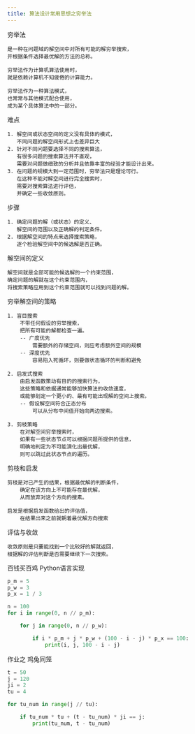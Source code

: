 ```yaml
---
title: 算法设计常用思想之穷举法
---
```


穷举法
    
    是一种在问题域的解空间中对所有可能的解穷举搜索，
    并根据条件选择最优解的方法的总称。
    
    穷举法作为计算机算法使用时，
    就是依赖计算机不知疲倦的计算能力。
    
    穷举法作为一种算法模式，
    也常常与其他模式配合使用，
    成为某个具体算法中的一部分。


难点
    
    1. 解空间或状态空间的定义没有具体的模式，
       不同问题的解空间形式上也差异巨大
    2. 针对不同问题要选择不同的搜索算法，
       有很多问题的搜索算法并不直观，
       需要对问题做细致的分析并且依靠丰富的经验才能设计出来。
    3. 在问题的规模大到一定范围时，穷举法只是理论可行。
       在这种不能对解空间进行完全搜索时，
       需要对搜索算法进行评估，
       并确定一些收敛原则。   
       
步骤

    1. 确定问题的解（或状态）的定义、
       解空间的范围以及正确解的判定条件。
    2. 根据解空间的特点来选择搜索策略，
       逐个检验解空间中的候选解是否正确。
    

解空间的定义
    
    解空间就是全部可能的候选解的一个约束范围，
    确定问题的解就在这个约束范围内，
    将搜索策略应用到这个约束范围就可以找到问题的解。


穷举解空间的策略
    
    1. 盲目搜索
        不带任何假设的穷举搜索，
        把所有可能的解都检查一遍。
        -- 广度优先
            需要额外的存储空间，则应考虑额外空间的规模
        -- 深度优先
            容易陷入死循环，则要做状态循环的判断和避免
    
    2. 启发式搜索
        由启发函数策动有目的的搜索行为，
        这些策略和依据通常能够加快算法的收敛速度，
        或能够划定一个更小的、最有可能出现解的空间上搜索。
        -- 假设解空间符合正态分布
            可以从分布中间值开始向两边搜索。
     
    3. 剪枝策略
        在对解空间穷举搜索时，
        如果有一些状态节点可以根据问题所提供的信息，
        明确地判定为不可能演化出最优解，
        则可以跳过此状态节点的遍历。
        

剪枝和启发

    剪枝是对已产生的结果，根据最优解的判断条件，
        确定在该方向上不可能存在最优解，
        从而放弃对这个方向的搜素。
        
    启发是根据启发函数给出的评估值，
        在结果出来之前就朝着最优解方向搜索
    

评估与收敛
    
    收敛原则是只要能找到一个比较好的解就返回，
    根据解的评估判断是否需要继续下一次搜索。  


百钱买百鸡 Python语言实现
```python
p_m = 5
p_w = 3
p_x = 1 / 3

n = 100
for i in range(0, n // p_m):

    for j in range(0, n // p_w):

        if i * p_m + j * p_w + (100 - i - j) * p_x == 100:
            print(i, j, 100 - i - j)

```

作业之 鸡兔同笼
```python
t = 50
j = 120
ji = 2
tu = 4

for tu_num in range(j // tu):

    if tu_num * tu + (t - tu_num) * ji == j:
        print(tu_num, t - tu_num)

```